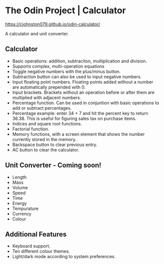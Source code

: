 # The Odin Project | Calculator

https://cjohnston079.github.io/odin-calculator/

A calculator and unit converter.

## Calculator
- Basic operations: addition, subtraciton, multiplication and division.
- Supports complex, multi-operation equations
- Toggle negative numbers with the plus/minus button.
- Subtraction button can also be used to input negative numbers.
- Input floating point numbers. Floating points added without a number are automatically prepended with 0.
- Input brackets. Brackets without an operation before or after them are multiplied with adjacent numbers.
- Percentage function. Can be used in conjuntion with basic operations to add or subtract percentages.
- Percentage example: enter 34 + 7 and hit the percent key to return 36.38. This is useful for figuring sales tax on purchase items.
- Indices and square root functions.
- Factorial function.
- Memory functions, with a screen element that shows the number currently stored in the memory.
- Backspace button to clear previous entry.
- AC button to clear the calculator.

## Unit Converter - Coming soon!
- Length
- Mass
- Volume
- Speed
- Time
- Energy
- Tempurature
- Currency
- Colour

## Additional Features
- Keyboard support.
- Ten different colour themes.
- Light/dark mode according to system preferences.
